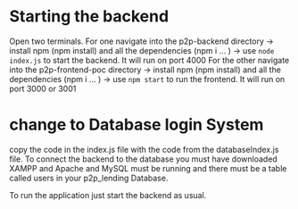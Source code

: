 # Starting the backend
Open two terminals. 
For one navigate into the p2p-backend directory  ->  install npm (npm install) and all the dependencies (npm i ... )  ->  use ``node index.js`` to start the backend. It will run on port 4000
For the other navigate into the p2p-frontend-poc directory  ->  install npm (npm install) and all the dependencies (npm i ... )  ->  use ``npm start`` to run the frontend. It will run on port 3000 or 3001


# change to Database login System
copy the code in the index.js file with the code from the databaseIndex.js file.
To connect the backend to the database you must have downloaded XAMPP and Apache and MySQL must be running and there must be a table called users in your p2p_lending Database.

To run the application just start the backend as usual.
